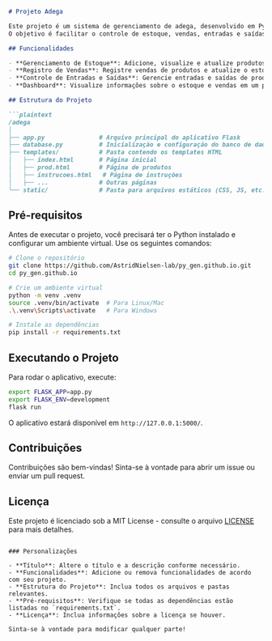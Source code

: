 ```markdown
# Projeto Adega

Este projeto é um sistema de gerenciamento de adega, desenvolvido em Python com Flask e SQLite.
O objetivo é facilitar o controle de estoque, vendas, entradas e saídas de produtos em uma adega.

## Funcionalidades

- **Gerenciamento de Estoque**: Adicione, visualize e atualize produtos em estoque.
- **Registro de Vendas**: Registre vendas de produtos e atualize o estoque automaticamente.
- **Controle de Entradas e Saídas**: Gerencie entradas e saídas de produtos, com relatórios detalhados.
- **Dashboard**: Visualize informações sobre o estoque e vendas em um painel intuitivo.

## Estrutura do Projeto

```plaintext
/adega
│
├── app.py               # Arquivo principal do aplicativo Flask
├── database.py          # Inicialização e configuração do banco de dados
├── templates/           # Pasta contendo os templates HTML
│   ├── index.html       # Página inicial
│   ├── prod.html        # Página de produtos
│   ├── instrucoes.html   # Página de instruções
│   ├── ...              # Outras páginas
└── static/              # Pasta para arquivos estáticos (CSS, JS, etc.)
```

## Pré-requisitos

Antes de executar o projeto, você precisará ter o Python instalado e configurar um ambiente virtual. Use os seguintes comandos:

```bash
# Clone o repositório
git clone https://github.com/AstridNielsen-lab/py_gen.github.io.git
cd py_gen.github.io

# Crie um ambiente virtual
python -m venv .venv
source .venv/bin/activate  # Para Linux/Mac
.\.venv\Scripts\activate   # Para Windows

# Instale as dependências
pip install -r requirements.txt
```

## Executando o Projeto

Para rodar o aplicativo, execute:

```bash
export FLASK_APP=app.py
export FLASK_ENV=development
flask run
```

O aplicativo estará disponível em `http://127.0.0.1:5000/`.

## Contribuições

Contribuições são bem-vindas! Sinta-se à vontade para abrir um issue ou enviar um pull request.

## Licença

Este projeto é licenciado sob a MIT License - consulte o arquivo [LICENSE](LICENSE) para mais detalhes.
```

### Personalizações

- **Título**: Altere o título e a descrição conforme necessário.
- **Funcionalidades**: Adicione ou remova funcionalidades de acordo com seu projeto.
- **Estrutura do Projeto**: Inclua todos os arquivos e pastas relevantes.
- **Pré-requisitos**: Verifique se todas as dependências estão listadas no `requirements.txt`.
- **Licença**: Inclua informações sobre a licença se houver.

Sinta-se à vontade para modificar qualquer parte!
